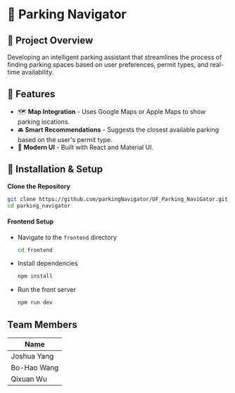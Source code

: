 # 🚗 Parking Navigator

## 🚀 Project Overview
Developing an intelligent parking assistant that streamlines the process of finding 
parking spaces based on user preferences, permit types, and real-time availability.

## 📌 Features
- 🗺️ **Map Integration** - Uses Google Maps or Apple Maps to show parking locations.
- 🚘 **Smart Recommendations** - Suggests the closest available parking based on the user's permit type.
- 🎨 **Modern UI** - Built with React and Material UI.

## 🚀 Installation & Setup
**Clone the Repository**
   ```bash
   git clone https://github.com/parkingNavigator/UF_Parking_NaviGator.git
   cd parking_navigator
   ```

#### Frontend Setup

- Navigate to the `frontend` directory
   ```bash
   cd frontend
   ```
- Install dependencies
   ```bash
   npm install
   ```
- Run the front server
   ```bash
   npm run dev
   ```
## Team Members

| Name                     
| ------------------------ 
| Joshua Yang
| Bo-Hao Wang    
| Qixuan Wu              